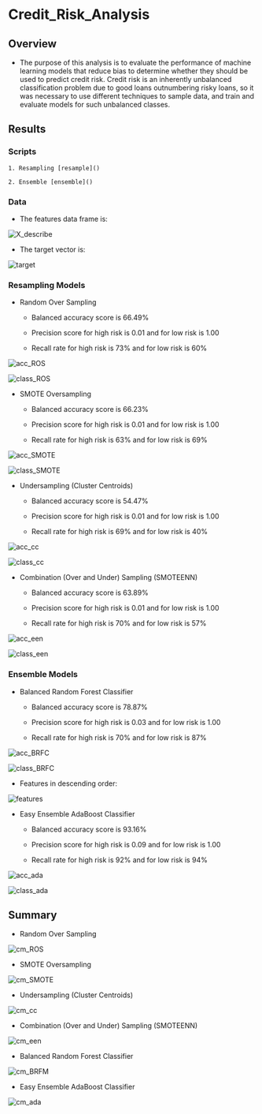 # Credit_Risk_Analysis

## Overview

- The purpose of this analysis is to evaluate the performance of machine learning models that reduce bias to determine whether they should be used to predict credit risk. Credit risk is an inherently unbalanced classification problem due to good loans outnumbering risky loans, so it was necessary to use different techniques to sample data, and train and evaluate models for such unbalanced classes.

## Results

### Scripts

	1. Resampling [resample]()

	2. Ensemble [ensemble]()

### Data

- The features data frame is:

![X_describe]()

- The target vector is:

![target]()

### Resampling Models

- Random Over Sampling

	- Balanced accuracy score is 66.49%

	- Precision score for high risk is 0.01 and for low risk is 1.00
	
	- Recall rate for high risk is 73% and for low risk is 60%

![acc_ROS]()

![class_ROS]()


- SMOTE Oversampling

	- Balanced accuracy score is 66.23%

	- Precision score for high risk is 0.01 and for low risk is 1.00
	
	- Recall rate for high risk is 63% and for low risk is 69%

![acc_SMOTE]()

![class_SMOTE]()

- Undersampling (Cluster Centroids)

	- Balanced accuracy score is 54.47%

	- Precision score for high risk is 0.01 and for low risk is 1.00
	
	- Recall rate for high risk is 69% and for low risk is 40%

![acc_cc]()

![class_cc]()

- Combination (Over and Under) Sampling (SMOTEENN)

	- Balanced accuracy score is 63.89%

	- Precision score for high risk is 0.01 and for low risk is 1.00
	
	- Recall rate for high risk is 70% and for low risk is 57%

![acc_een]()

![class_een]()

### Ensemble Models

- Balanced Random Forest Classifier

	- Balanced accuracy score is 78.87%

	- Precision score for high risk is 0.03 and for low risk is 1.00
	
	- Recall rate for high risk is 70% and for low risk is 87%

![acc_BRFC]()

![class_BRFC]()

- Features in descending order:

![features]() 

- Easy Ensemble AdaBoost Classifier

	- Balanced accuracy score is 93.16%

	- Precision score for high risk is 0.09 and for low risk is 1.00
	
	- Recall rate for high risk is 92% and for low risk is 94%

![acc_ada]()

![class_ada]()

## Summary

- Random Over Sampling

![cm_ROS]()

- SMOTE Oversampling

![cm_SMOTE]()

- Undersampling (Cluster Centroids)

![cm_cc]()

- Combination (Over and Under) Sampling (SMOTEENN)

![cm_een]()

- Balanced Random Forest Classifier

![cm_BRFM]()

- Easy Ensemble AdaBoost Classifier

![cm_ada]()



